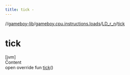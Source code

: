 ```yaml
---
title: tick -
---
```

//[gameboy-lib](../../index.md)/[gameboy.cpu.instructions.loads](../index.md)/[LD_r_n](index.md)/[tick](tick.md)



# tick  
[jvm]  
Content  
open override fun [tick](tick.md)()  



